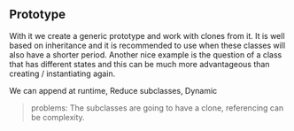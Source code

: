 ## Prototype

With it we create a generic prototype and work with clones from it. It is well based on inheritance and it is recommended to use when these classes will also have a shorter period. Another nice example is the question of a class that has different states and this can be much more advantageous than creating / instantiating again.

We can append at runtime, Reduce subclasses, Dynamic

> problems:
The subclasses are going to have a clone, referencing can be complexity.
